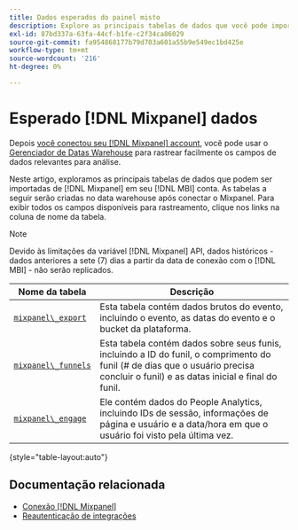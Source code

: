 ```yaml
---
title: Dados esperados do painel misto
description: Explore as principais tabelas de dados que você pode importar do Mixpanel para o [!DNL MBI] conta.
exl-id: 87bd337a-63fa-44cf-b1fe-c2f34ca86029
source-git-commit: fa954868177b79d703a601a55b9e549ec1bd425e
workflow-type: tm+mt
source-wordcount: '216'
ht-degree: 0%

---
```


# Esperado [!DNL Mixpanel] dados

Depois [você conectou seu [!DNL Mixpanel] account](../integrations/mixpanel.md), você pode usar o [Gerenciador de Datas Warehouse](../../../data-analyst/data-warehouse-mgr/tour-dwm.md) para rastrear facilmente os campos de dados relevantes para análise.

Neste artigo, exploramos as principais tabelas de dados que podem ser importadas de [!DNL Mixpanel] em seu [!DNL MBI] conta. As tabelas a seguir serão criadas no data warehouse após conectar o Mixpanel. Para exibir todos os campos disponíveis para rastreamento, clique nos links na coluna de nome da tabela.

>[!NOTE]
>
>Devido às limitações da variável [!DNL Mixpanel] API, dados históricos - dados anteriores a sete (7) dias a partir da data de conexão com o [!DNL MBI] - não serão replicados.

| **Nome da tabela** | **Descrição** |
|-----|-----|
| [`mixpanel\_export`](https://mixpanel.com/docs/api-documentation/exporting-raw-data-you-inserted-into-mixpanel#datafeed) | Esta tabela contém dados brutos do evento, incluindo o evento, as datas do evento e o bucket da plataforma. |
| [`mixpanel\_funnels`](https://mixpanel.com/docs/api-documentation/data-export-api#funnels-default) | Esta tabela contém dados sobre seus funis, incluindo a ID do funil, o comprimento do funil (# de dias que o usuário precisa concluir o funil) e as datas inicial e final do funil. |
| [`mixpanel\_engage`](https://mixpanel.com/docs/api-documentation/data-export-api#engage-default) | Ele contém dados do People Analytics, incluindo IDs de sessão, informações de página e usuário e a data/hora em que o usuário foi visto pela última vez. |

{style=&quot;table-layout:auto&quot;}

## Documentação relacionada

* [Conexão [!DNL Mixpanel]](../integrations/mixpanel.md)
* [Reautenticação de integrações](https://experienceleague.adobe.com/docs/commerce-knowledge-base/kb/how-to/mbi-reauthenticating-integrations.html?lang=en)
